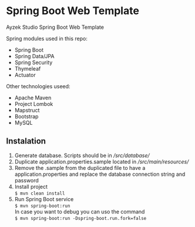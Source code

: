 # Spring Boot Web Template
Ayzek Studio Spring Boot Web Template

Spring modules used in this repo: 
- Spring Boot
- Spring Data/JPA
- Spring Security
- Thymeleaf
- Actuator

Other technologies useed:
- Apache Maven
- Project Lombok
- Mapstruct
- Bootstrap
- MySQL

## Instalation
1. Generate database. Scripts should be in */src/database/*
2. Duplicate application.properties.sample located in */src/main/resources/*
3. Remove the .sample from the duplicated file to have a application.properties and replace the database connection string and password
4. Install project\
`$ mvn clean install`
6. Run Spring Boot service\
`$ mvn spring-boot:run`\
In case you want to debug you can uso the command\
`$ mvn spring-boot:run -Dspring-boot.run.fork=false`

